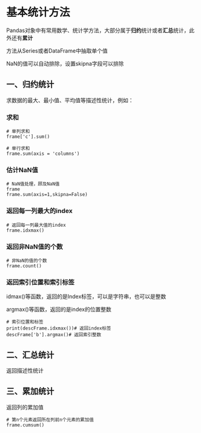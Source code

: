 
# 基本统计方法

Pandas对象中有常用数学、统计学方法，大部分属于**归约**统计或者**汇总**统计，此外还有**累计**

方法从Series或者DataFrame中抽取单个值

NaN的值可以自动排除，设置skipna字段可以排除

## 一、归约统计

求数据的最大、最小值、平均值等描述性统计，例如：

### 求和
    # 单列求和
    frame['c'].sum()

    # 单行求和
    frame.sum(axis = 'columns')

### 估计NaN值

    # NaN值处理，顾及NaN值
    frame
    frame.sum(axis=1,skipna=False)

### 返回每一列最大的index

    # 返回每一列最大值的index
    frame.idxmax()

### 返回非NaN值的个数

    # 非NaN的值的个数
    frame.count()

### 返回索引位置和索引标签

idmax()等函数，返回的是Index标签，可以是字符串，也可以是整数

argmax()等函数，返回的是index的位置整数

    # 索引位置和标签
    print(descFrame.idxmax())# 返回index标签
    descFrame['b'].argmax()# 返回索引整数

## 二、汇总统计

返回描述性统计

## 三、累加统计

返回列的累加值

    # 第n个元素返回所在列前n个元素的累加值
    frame.cumsum()

